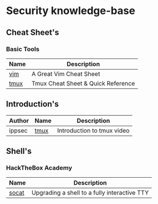 # Security knowledge-base 

## Cheat Sheet's

### Basic Tools
Name | Description
---- | ----
[vim](https://vimsheet.com/)| A Great Vim Cheat Sheet
[tmux](https://tmuxcheatsheet.com/)| Tmux Cheat Sheet & Quick Reference


## Introduction's
Author | Name | Description
---- | ---- | ----
ippsec | [tmux](https://www.youtube.com/watch?v=Lqehvpe_djs) | Introduction to tmux video

## Shell's
### HackTheBox Academy
Name | Description
---- | ----
[socat](https://blog.ropnop.com/upgrading-simple-shells-to-fully-interactive-ttys/#method-2-using-socat) | Upgrading a shell to a fully interactive TTY




